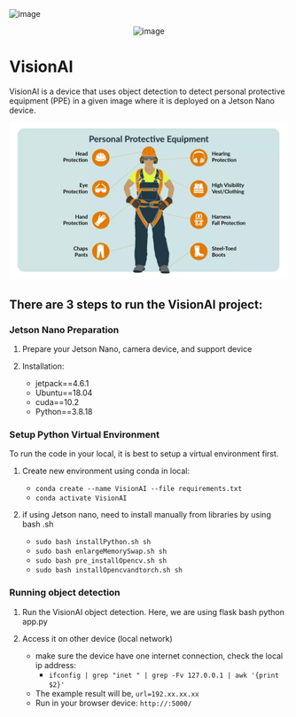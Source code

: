 <img src="https://github.com/user-attachments/assets/0189571e-02dd-4caf-b88e-a18f2d9cbacf" alt="image" width="346">

<p align="center">
  <img src="https://github.com/user-attachments/assets/0189571e-02dd-4caf-b88e-a18f2d9cbacf" alt="image" width="346">
</p>


# VisionAI
VisionAI is a device that uses object detection to detect personal protective equipment (PPE) in a given image where it is deployed on a Jetson Nano device.

![alt text](ppe.png)

## There are 3 steps to run the VisionAI project:

### Jetson Nano Preparation 
1. Prepare your Jetson Nano, camera device, and support device 

2. Installation:
   - jetpack==4.6.1
   - Ubuntu==18.04
   - cuda==10.2
   - Python==3.8.18

### Setup Python Virtual Environment 
To run the code in your local, it is best to setup a virtual environment first. 

1. Create new environment using conda in local:
   - `conda create --name VisionAI --file requirements.txt`
   - `conda activate VisionAI`

2. if using Jetson nano, need to install manually from libraries by using bash .sh
   - `sudo bash installPython.sh sh`
   - `sudo bash enlargeMemorySwap.sh sh`
   - `sudo bash pre_installOpencv.sh sh`
   - `sudo bash installOpencvandtorch.sh sh`

### Running object detection 
1. Run the VisionAI object detection. Here, we are using flask bash python app.py

2. Access it on other device (local network)
   - make sure the device have one internet connection, check the local ip address:
     - `ifconfig | grep "inet " | grep -Fv 127.0.0.1 | awk '{print $2}'`
   - The example result will be, `url=192.xx.xx.xx`
   - Run in your browser device: `http://:5000/`
